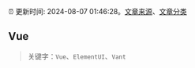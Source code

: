 :alarm_clock: 更新时间: 2024-08-07 01:46:28。[文章来源](/README.md)、[文章分类](/TAGS.md)

## Vue


> 关键字：`Vue`、`ElementUI`、`Vant`



